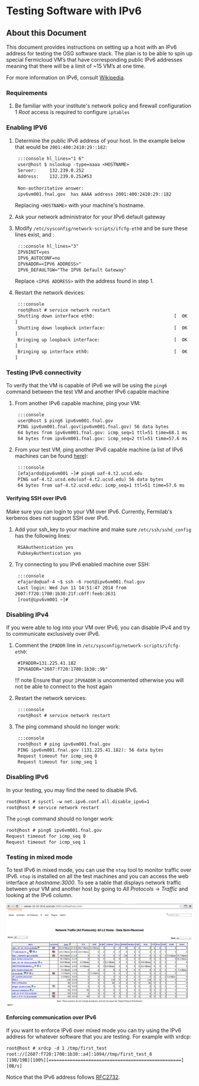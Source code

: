Testing Software with IPv6
==========================

About this Document
-------------------

This document provides instructions on setting up a host with an IPv6 address for testing the OSG software stack. The plan is to be able to spin up special Fermicloud VM’s that have corresponding public IPv6 addresses meaning that there will be a limit of ~15 VM’s at one time.

For more information on IPv6, consult [Wikipedia](http://en.wikipedia.org/wiki/IPv6).

### Requirements

1. Be familiar with your institute's network policy and firewall configuration 1 *Root* access is required to configure `iptables`

### Enabling IPV6

1. Determine the public IPv6 address of your host. In the example below that would be `2001:400:2410:29::182`:

        :::console hl_lines="1 6"
        user@host $ nslookup -type=aaaa <HOSTNAME>
        Server:     132.239.0.252      
        Address:    132.239.0.252#53      
        
        Non-authoritative answer:
        ipv6vm001.fnal.gov  has AAAA address 2001:400:2410:29::182

    Replacing `<HOSTNAME>` with your machine's hostname.

1. Ask your network administrator for your IPv6 default gateway
1. Modify `/etc/sysconfig/network-scripts/ifcfg-eth0` and be sure these lines exist, and : 

        :::console hl_lines="3"
        IPV6INIT=yes
        IPV6_AUTOCONF=no
        IPV6ADDR=<IPV6 ADDRESS>"
        IPV6_DEFAULTGW="The IPV6 Default Gateway"

    Replace `<IPV6 ADDRESS>` with the address found in step 1.

1. Restart the network devices:

        :::console
        root@host # service network restart
        Shutting down interface eth0:                              [  OK  ]
        Shutting down loopback interface:                          [  OK  ]
        Bringing up loopback interface:                            [  OK  ]
        Bringing up interface eth0:                                [  OK  ]

### Testing IPv6 connectivity

To verify that the VM is capable of IPv6 we will be using the `ping6` command between the test VM and another IPv6 capable machine

1. From another IPv6 capable machine, ping your VM:

        :::console
        user@host $ ping6 ipv6vm001.fnal.gov
        PING ipv6vm001.fnal.gov(ipv6vm001.fnal.gov) 56 data bytes
        64 bytes from ipv6vm001.fnal.gov: icmp_seq=1 ttl=51 time=68.1 ms
        64 bytes from ipv6vm001.fnal.gov: icmp_seq=2 ttl=51 time=57.6 ms

1. From your test VM, ping another IPv6 capable machine (a list of IPv6 machines can be found [here](#Ipv6Vms)):

        :::console
        [efajardo@ipv6vm001 ~]# ping6 uaf-4.t2.ucsd.edu
        PING uaf-4.t2.ucsd.edu(uaf-4.t2.ucsd.edu) 56 data bytes
        64 bytes from uaf-4.t2.ucsd.edu: icmp_seq=1 ttl=51 time=57.6 ms

#### Verifying SSH over IPv6

Make sure you can login to your VM over IPv6. Currently, Fermilab's kerberos does not support SSH over IPv6.

1. Add your ssh\_key to your machine and make sure `/etc/ssh/sshd_config` has the following lines: 

        RSAAuthentication yes
        PubkeyAuthentication yes

1. Try connecting to you IPv6 enabled machine over SSH: 

        :::console
        efajardo@uaf-4 ~$ ssh -6 root@ipv6vm001.fnal.gov
        Last login: Wed Jun 11 14:51:47 2014 from 2607:f720:1700:1b30:21f:c6ff:feeb:2631
        [root@ipv6vm001 ~]#  

### Disabling IPv4

If you were able to log into your VM over IPv6, you can disable IPv4 and try to communicate exclusively over IPv6.

1. Comment the `IPADDR` line in `/etc/sysconfig/network-scripts/ifcfg-eth0`:

        #IPADDR=131.225.41.182
        IPV6ADDR="2607:f720:1700:1b30::9b"

    !!! note
        Ensure that your `IPV6ADDR` is uncommented otherwise you will not be able to connect to the host again

1. Restart the network services: 

        :::console
        root@host # service network restart

1. The ping command should no longer work: 

        :::console
        root@host # ping ipv6vm001.fnal.gov
        PING ipv6vm001.fnal.gov (131.225.41.182): 56 data bytes
        Request timeout for icmp_seq 0
        Request timeout for icmp_seq 1

### Disabling IPv6

In your testing, you may find the need to disable IPv6.

``` console
root@host # sysctl -w net.ipv6.conf.all.disable_ipv6=1
root@host # service network restart
```

The `ping6` command should no longer work: 

``` console
root@host # ping6 ipv6vm001.fnal.gov
Request timeout for icmp_seq 0
Request timeout for icmp_seq 1
```

### Testing in mixed mode

To test IPv6 in mixed mode, you can use the `ntop` tool to monitor traffic over IPv6. `ntop` is installed on all the test machines and you can access the web interface at *hostname:3000*. To see a table that displays network traffic between your VM and another host by going to *All Protocols* -> *Traffic* and looking at the IPv6 column.

![NTP-web](../img/ipv6-testing.png)

#### Enforcing communication over IPv6

If you want to enforce IPv6 over mixed mode you can try using the IPv6 address for whatever software that you are testing. For example with xrdcp:

``` console
root@host # xrdcp -d 1 /tmp/first_test root://[2607:f720:1700:1b30::a4]:1094//tmp/first_test_8
[19B/19B][100%][==================================================][0B/s] 
```

Notice that the IPv6 address follows [RFC2732](http://www.ietf.org/rfc/rfc2732.txt).
